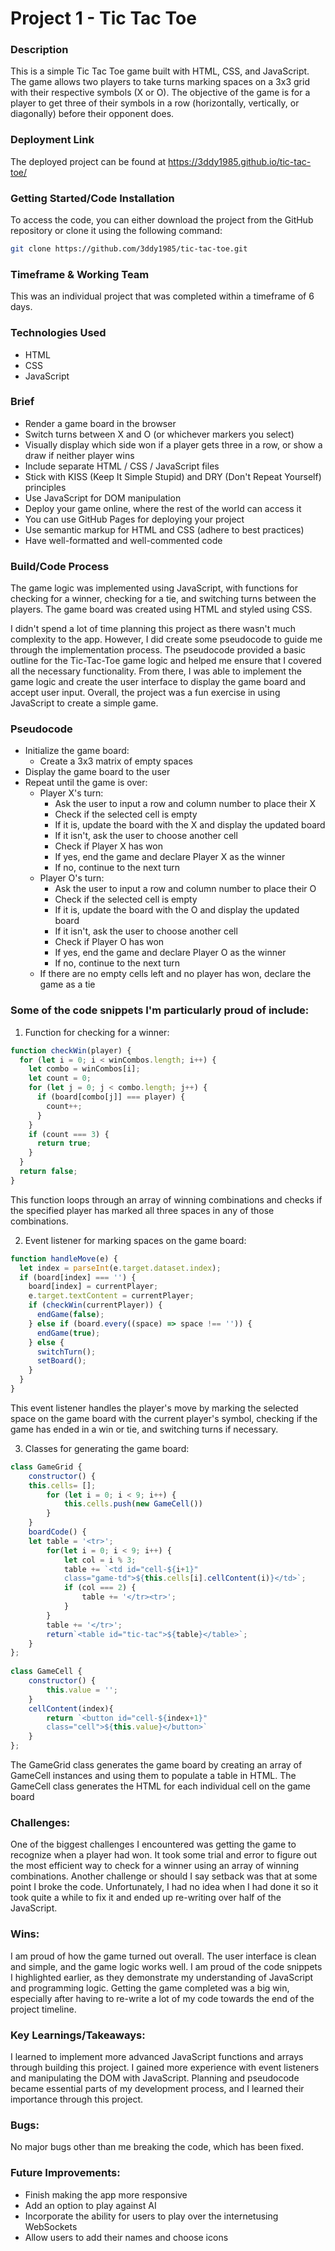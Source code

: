 # Project 1 - Tic Tac Toe

### Description
This is a simple Tic Tac Toe game built with HTML, CSS, and JavaScript. The game allows two players to
take turns marking spaces on a 3x3 grid with their respective symbols (X or O).
The objective of the game is for a player to get three of their symbols in a row
(horizontally, vertically, or diagonally) before their opponent does.   
  
### Deployment Link
The deployed project can
be found at https://3ddy1985.github.io/tic-tac-toe/   
   
### Getting Started/Code Installation
To access the code, you can either download the project from the GitHub repository or clone it using
the following command:  
```sh
git clone https://github.com/3ddy1985/tic-tac-toe.git 
```  
 
   
   
### Timeframe & Working Team
This was an individual project that was completed within a timeframe of 6 days.   
  
    
    
### Technologies Used
* HTML
* CSS
* JavaScript   
   
   
   
### Brief
* Render a game board in the browser
* Switch turns between X and O (or whichever markers you select)
* Visually display which side won if a player gets three in a row, or show a draw if neither player wins
* Include separate HTML / CSS / JavaScript files
* Stick with KISS (Keep It Simple Stupid) and DRY (Don't Repeat Yourself) principles
* Use JavaScript for DOM manipulation
* Deploy your game online, where the rest of the world can access it
* You can use GitHub Pages for deploying your project
* Use semantic markup for HTML and CSS (adhere to best practices)
* Have well-formatted and well-commented code
   
   
### Build/Code Process
The game logic was implemented using JavaScript, with functions for checking for a winner,
checking for a tie, and switching turns between the players. The game board was
created using HTML and styled using CSS.

I didn't spend a lot of time planning this project as there wasn't much complexity to the app. However, I did create some pseudocode to guide me through the implementation process. The pseudocode provided a basic outline for the Tic-Tac-Toe game logic and helped me ensure that I covered all the necessary functionality. From there, I was able to implement the game logic and create the user interface to display the game board and accept user input. Overall, the project was a fun exercise in using JavaScript to create a simple game.

    
### Pseudocode 
* Initialize the game board:  
  * Create a 3x3 matrix of empty spaces
* Display the game board to the user
* Repeat until the game is over:
  * Player X's turn:
    - Ask the user to input a row and column number to place their X
    - Check if the selected cell is empty
    - If it is, update the board with the X and display the updated board
    - If it isn't, ask the user to choose another cell
    - Check if Player X has won
    - If yes, end the game and declare Player X as the winner
    - If no, continue to the next turn
  * Player O's turn:
    - Ask the user to input a row and column number to place their O
    - Check if the selected cell is empty
    - If it is, update the board with the O and display the updated board
    - If it isn't, ask the user to choose another cell
    - Check if Player O has won
    - If yes, end the game and declare Player O as the winner
    - If no, continue to the next turn
  * If there are no empty cells left and no player has won, declare the game as a tie

### Some of the code snippets I'm particularly proud of include:

1. Function for checking for a winner:
```js
function checkWin(player) {
  for (let i = 0; i < winCombos.length; i++) {
    let combo = winCombos[i];
    let count = 0;
    for (let j = 0; j < combo.length; j++) {
      if (board[combo[j]] === player) {
        count++;
      }
    }
    if (count === 3) {
      return true;
    }
  }
  return false;
}
```

This function loops through an array of winning combinations and checks if the specified player has marked all three spaces in any of those combinations.

2. Event listener for marking spaces on the game board:
```js
function handleMove(e) {
  let index = parseInt(e.target.dataset.index);
  if (board[index] === '') {
    board[index] = currentPlayer;
    e.target.textContent = currentPlayer;
    if (checkWin(currentPlayer)) {
      endGame(false);
    } else if (board.every((space) => space !== '')) {
      endGame(true);
    } else {
      switchTurn();
      setBoard();
    }
  }
}
```

This event listener handles the player's move by marking the selected space on the game board with the current player's symbol, checking if the game has ended in a win or tie, and switching turns if necessary.

3. Classes for generating the game board:
```js
class GameGrid {
    constructor() {
    this.cells= [];
        for (let i = 0; i < 9; i++) {
            this.cells.push(new GameCell())
        }
    }
    boardCode() {
    let table = '<tr>';
        for(let i = 0; i < 9; i++) {
            let col = i % 3;
            table += `<td id="cell-${i+1}"
            class="game-td">${this.cells[i].cellContent(i)}</td>`;
            if (col === 2) {
                table += '</tr><tr>';
            }
        }
        table += '</tr>';
        return`<table id="tic-tac">${table}</table>`;
    }
};
 
class GameCell {
    constructor() {
        this.value = '';
    }
    cellContent(index){
        return `<button id="cell-${index+1}"
        class="cell">${this.value}</button>`
    }
};
```

The GameGrid class generates the game board by creating an array of GameCell instances and using them to populate a table in HTML. The GameCell class generates the HTML for each individual cell on the game board

### Challenges:
One of the biggest challenges I encountered was getting the game to recognize when a player had won. It took some trial and error to figure out the most efficient way to check for a winner using an array of winning combinations. Another challenge or should I say setback was that at some point I broke the code. Unfortunately, I
had no idea when I had done it so it took quite a while to fix it and ended up re-writing over half of the JavaScript.


### Wins:
I am proud of how the game turned out overall. The user interface is clean and simple, and the game logic works well. I am proud of the code snippets I highlighted earlier, as they demonstrate my understanding of JavaScript and programming logic. Getting the game completed was a big win, especially after having to re-write a lot of my code towards the end of the project timeline.

### Key Learnings/Takeaways:
I learned to implement more advanced JavaScript functions and arrays through building this project. I gained more experience with event listeners and manipulating the DOM with JavaScript. Planning and pseudocode became essential parts of my development process, and I learned their importance through this project.


### Bugs:
No major bugs other than me breaking the code, which has been fixed.


### Future Improvements:
* Finish making the app more responsive
* Add an option to play against AI
* Incorporate the ability for users to play over the internetusing WebSockets
* Allow users to add their names and choose icons
 

